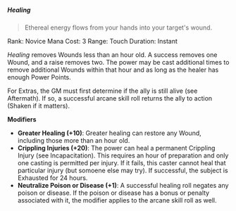 ##### Healing
> Ethereal energy flows from your hands into your target's wound.

Rank: Novice
Mana Cost: 3
Range: Touch
Duration: Instant

*Healing* removes Wounds less than an hour old. A success removes one Wound, and a raise removes two. The power may be cast additional times to remove additional Wounds within that hour and as long as the healer has enough Power Points.

For Extras, the GM must first determine if the ally is still alive (see Aftermath). If so, a successful arcane skill roll returns the ally to action (Shaken if it matters).

**Modifiers**
- **Greater Healing (+10)**: Greater healing can restore any Wound, including those more than an hour old.
- **Crippling Injuries (+20)**: The power can heal a permanent Crippling Injury (see Incapacitation). This requires an hour of preparation and only one casting is permitted per injury. If it fails, this caster cannot heal that particular injury (but somoene else may try). If successful, the subject is Exhausted for 24 hours.
- **Neutralize Poison or Disease (+1)**: A successful healing roll negates any poison or disease. If the poison or disease has a bonus or penalty associated with it, the modifier applies to the arcane skill roll as well.